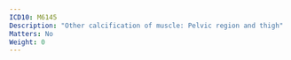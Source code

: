 ```yaml
---
ICD10: M6145
Description: "Other calcification of muscle: Pelvic region and thigh"
Matters: No
Weight: 0
---
```


